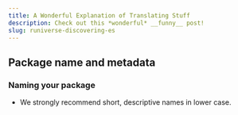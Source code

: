 ```yaml
---
title: A Wonderful Explanation of Translating Stuff
description: Check out this *wonderful* __funny__ post!
slug: runiverse-discovering-es
---
```


## Package name and metadata

### Naming your package

* We strongly recommend short, descriptive names in lower case. 


